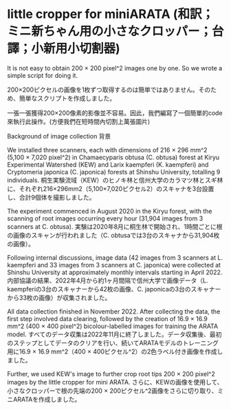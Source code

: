 # little cropper for miniARATA (和訳；ミニ新ちゃん用の小さなクロッパー；台譯；小新用小切割器)
It is not easy to obtain 200 × 200 pixel^2 images one by one. So we wrote a simple script for doing it.

200×200ピクセルの画像を1枚ずつ取得するのは簡単ではありません。そのため、簡単なスクリプトを作成しました。

一張一張獲得200×200像素的影像並不容易。因此，我們編寫了一個簡單的code來執行此操作。(方便我們在短時間內切割上萬張圖片)


Background of image collection 背景

We installed three scanners, each with dimensions of 216 × 296 mm^2 (5,100 × 7,020 pixel^2) in Chamaecyparis obtusa (C. obtusa) forest at Kiryu Experimental Watershed (KEW) and Larix kaempferi (K. kaempferi) and Cryptomeria japonica (C. japonica) forests at Shinshu University, totalling 9 individuals. 桐生実験流域（KEW）のヒノキ林と信州大学のカラマツ林とスギ林に、それぞれ216×296mm2（5,100×7,020ピクセル2）のスキャナを3台設置し、合計9個体を撮影しました。

The experiment commenced in August 2020 in the Kiryu forest, with the scanning of root images occurring every hour (31,904 images from 3 scanners at C. obtusa). 実験は2020年8月に桐生林で開始され、1時間ごとに根の画像のスキャンが行われました（C. obtusaでは3台のスキャナから31,904枚の画像）。

Following internal discussions, image data (42 images from 3 scanners at L. kaempferi and 33 images from 3 scanners at C. japonica) were collected at Shinshu University at approximately monthly intervals starting in April 2022. 内部協議の結果、2022年4月から約1ヶ月間隔で信州大学で画像データ（L. kaempferiの3台のスキャナーから42枚の画像、C. japonicaの3台のスキャナーから33枚の画像）が収集されました。

All data collection finished in November 2022. After collecting the data, the first step involved data clearing, followed by the creation of 16.9 × 16.9 mm^2 (400 × 400 pixel^2) bicolour-labelled images for training the ARATA model. すべてのデータ収集は2022年11月に終了しました。データ収集後、最初のステップとしてデータのクリアを行い、続いてARATAモデルのトレーニング用に16.9 × 16.9 mm^2（400 × 400ピクセル^2）の2色ラベル付き画像を作成しました。

Further, we used KEW's image to further crop root tips 200 × 200 pixel^2 images by the little cropper for mini ARATA. さらに、KEWの画像を使用して、小さなクロッパーで根の先端の200 × 200ピクセル^2画像をさらに切り取り、ミニARATAを作成しました。
